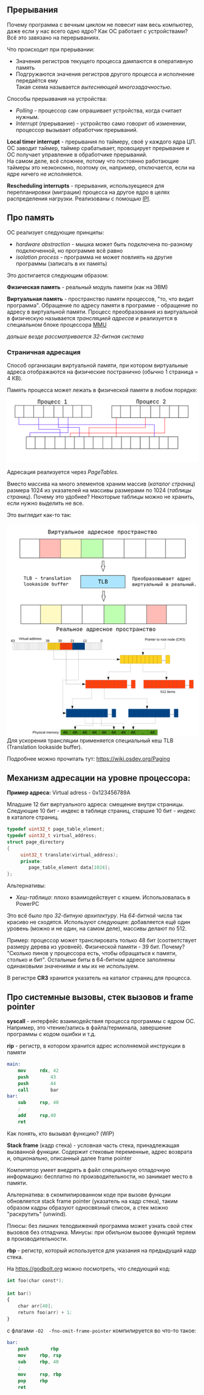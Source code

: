 ## Прерывания

Почему программа с вечным циклом не повесит нам весь компьютер, даже если у нас всего одно ядро? Как ОС работает с устройствами? Всё это завязано на перерываниях.

Что происходит при прерывании: 
- Значения регистров текущего процесса дампаются в оперативную память
- Подгружаются значения регистров другого процесса и исполнение передаётся ему\
Такая схема называется *вытесняющей многозадачностью*.

Способы прерыавания на устройства:
- _Polling_ - процессор сам опрашивает устройства, когда считает нужным.
- _Interrupt_ (прерывание) - устройство само говорит об изменении, процессор вызывает обработчик прерываний.

**Local timer interrupt** - прерывания по таймеру, своё у каждого ядра ЦП.
ОС заводит таймер, таймер срабатывает, провоцирует прерывание и ОС получает управление в обработчике прерываний.\
На самом деле, всё сложнее, потому что постоянно работающие таймеры это неэкономно, поэтому он, например, отключается, если на ядре ничего не исполняется.

**Rescheduling interrupts** - прерывания, используещиеся для перепланировки (миграции) процесса на другое ядро в целях распределения нагрузки. Реализованы с помощью [IPI](https://en.wikipedia.org/wiki/Inter-processor_interrupt).


## Про память
ОС реализует следующие принципы:

- _hardware abstraction_ - мышка может быть подключена по-разному подключенной, но программе всё равно
- _isolation process_ - программа не может повлиять на другие программы (записать в их память) 

Это достигается следующим образом:

__Физическая память__ - реальный модуль памяти (как на ЭВМ)

__Виртуальная память__ - пространство памяти процессов, "то, что видит программа". Обращение по адресу памяти в программе - обращение по адресу в виртуальной памяти. 
Процесс преобразования из виртуальной в физическую называется *трансляцией адресов* и реализуется в специальном блоке процессора [MMU](https://en.wikipedia.org/wiki/Memory_management_unit)

*дальше везде рассматривается 32-битная система*
### Страничная адресация
Способ организации виртуальной памяти, при котором виртуальные адреса отображаются на физические постранично (обычно 1 страница = 4 КB).

Память процесса может лежать в физической памяти в любом порядке:

![Memory Disorder](./images/02.15_memory_disorder.png)

Адресация реализуется через _PageTables_.

Вместо массива на много элементов храним массив (_каталог страниц_) размера 1024 из указателей на массивы размерами по 1024 (_таблицы страниц_). Почему это удобнее? Некоторые таблицы можно не хранить, если нужно выделить не все.

Это выглядит как-то так:

![Page Table](./images/02.15_page_table.png)
![Page Table](./images/02.15_page_tables.png)
Для ускорения трансляции применяется специальный кеш TLB (Translation lookaside buffer).

Подробнее можно прочитать тут: https://wiki.osdev.org/Paging

## Механизм адресации на уровне процессора:

**Пример адреса:**
Virtual adress - 0x123456789A

Младшие 12 бит виртуального адреса: смещение внутри страницы. Следующие 10 бит - индекс в таблице страниц, старшие 10 бит - индекс в каталоге страниц.  

```c++
typedef uint32_t page_table_element;
typedef uint32_t virtual_address;
struct page_directory
{
     uint32_t translate(virtual_address);
     private:
     	page_table_element data[1024];
};
```

Альтернативы:

* _Хеш-таблица_: плохо взаимодействует с кэшем. Использовалась в PowerPC

Это всё было про _32-битную архитектуру_. На _64-битной_ числа так красиво не сходятся. Используют следующее: добавляется ещё один уровень (можно и не один, на самом деле), массивы делают по 512. 

Пример: процессор может транслировать только 48 бит (соответствует размеру дерева из уровней). Физической памяти - 39 бит. Почему? "Сколько пинов у процессора есть, чтобы обращаться к памяти, столько и бит". 
Остальные биты в 64-битном адресе заполнены одинаковыми значениями и мы их не используем.

В регистре **CR3** хранится указатель на каталог страниц для процесса.

## Про системные вызовы, стек вызовов и frame pointer
**syscall** - интерфейс взаимодействия процесса программы с ядром ОС. Например, это чтение/запись в файла/терминала, завершение программы с кодом ошибки и т.д.

**rip** - регистр, в котором хранится адрес исполняемой инструкции в памяти

```nasm
main:
	mov		rdx, 42
	push		43
	push		44
	call		bar
bar:
	sub		rsp, 40
	; 
	add		rsp,40
	ret
```

Как понять, кто вызывал функцию? (WIP)

__Stack frame__ (кадр стека) - условная часть стека, принадлежащая вызванной функции. Содержит стековые переменные, адрес возврата и, опционально, описанный далее frame pointer

Компилятор умеет внедрять в файл специальную отладочную информацию: бесплатно по производительности, но занимает место в памяти.

Альтернатива: в скомпилированном коде при вызове функции обновляется stack frame pointer (указатель на кадр стека), таким образом кадры образуют односвязный список, а стек можно "раскрутить" (unwind).

Плюсы: без лишних телодвижений программа может узнать свой стек вызовов без отладчика. Минусы: при обильном вызове функций теряем в производительности.

**rbp** - регистр, который используется для указания на предыдущий кадр стека.

На https://godbolt.org можно посмотреть, что следующий код:

```nasm
int foo(char const*);

int bar()
{
    char arr[40];
    return foo(arr) + 1;
}
```

с флагами `-O2  -fno-omit-frame-pointer` компилируется во что-то такое:

```nasm
bar:
	push		rbp
	mov		rbp, rsp
	sub		rbp, 40
	;
	mov		rsp, rbp
	pop		rbp
	ret
```
